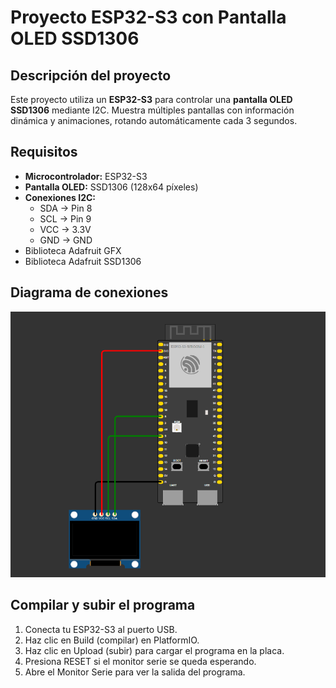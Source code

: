 # Proyecto ESP32-S3 con Pantalla OLED SSD1306

## Descripción del proyecto

Este proyecto utiliza un **ESP32-S3** para controlar una **pantalla OLED SSD1306** mediante I2C. Muestra múltiples pantallas con información dinámica y animaciones, rotando automáticamente cada 3 segundos.

## Requisitos

- **Microcontrolador:** ESP32-S3
- **Pantalla OLED:** SSD1306 (128x64 píxeles)
- **Conexiones I2C:**
  - SDA → Pin 8
  - SCL → Pin 9
  - VCC → 3.3V
  - GND → GND
- Biblioteca Adafruit GFX
- Biblioteca Adafruit SSD1306

## Diagrama de conexiones

![Diagrama de conexiones](connection_diagram.png)


## Compilar y subir el programa

1. Conecta tu ESP32-S3 al puerto USB.
2. Haz clic en Build (compilar) en PlatformIO.
3. Haz clic en Upload (subir) para cargar el programa en la placa.
4. Presiona RESET si el monitor serie se queda esperando.
5. Abre el Monitor Serie para ver la salida del programa.

